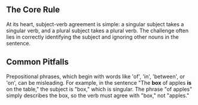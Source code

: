 ## The Core Rule
<p>At its heart, subject-verb agreement is simple: a singular subject takes a singular verb, and a plural subject takes a plural verb. The challenge often lies in correctly identifying the subject and ignoring other nouns in the sentence.</p>

## Common Pitfalls
<p>Prepositional phrases, which begin with words like 'of', 'in', 'between', or 'on', can be misleading. For example, in the sentence "The <strong>box</strong> of apples <strong>is</strong> on the table," the subject is "box," which is singular. The phrase "of apples" simply describes the box, so the verb must agree with "box," not "apples."</p>
